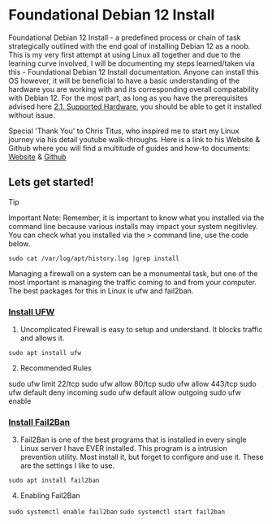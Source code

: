# Foundational Debian 12 Install

Foundational Debian 12 Install - a predefined process or chain of task strategically outlined with the end goal of installing Debian 12 as a noob. This is my very first attempt at using Linux all together and due to the learning curve involved, I will be documenting my steps learned/taken via this - Foundational Debian 12 Install documentation. Anyone can install this OS however, it will be beneficial to have a basic understanding of the hardware you are working with and its corresponding overall compatability with Debian 12. For the most part, as long as you have the prerequisites advised here [2.1. Supported Hardware](https://www.debian.org/releases/bookworm/amd64/ch02s01.en.html), you should be able to get it installed without issue.   

Special 'Thank You' to Chris Titus, who inspired me to start my Linux journey via his detail youtube walk-throughs. Here is a link to his Website & Github where you will find a multitude of guides and how-to documents: [Website](https://christitus.com/) & [Github](https://github.com/ChrisTitusTech)

## Lets get started!

> [!TIP]
> Important Note: Remember, it is important to know what you installed via the command line because various installs may impact your system negitivley. You can check what you installed via the > command line, use the code below.

`sudo cat /var/log/apt/history.log |grep install`


Managing a firewall on a system can be a monumental task, but one of the most important is managing the traffic coming to and from your computer. The best packages for this in Linux is ufw and fail2ban.



### [Install UFW](https://christitus.com/linux-security-mistakes/#google_vignette)

1. Uncomplicated Firewall is easy to setup and understand. It blocks traffic and allows it.

`sudo apt install ufw`

2. Recommended Rules

sudo ufw limit 22/tcp
sudo ufw allow 80/tcp
sudo ufw allow 443/tcp
sudo ufw default deny incoming
sudo ufw default allow outgoing
sudo ufw enable


### [Install Fail2Ban](https://christitus.com/linux-security-mistakes/#google_vignette)

3. Fail2Ban is one of the best programs that is installed in every single Linux server I have EVER installed. This program is a intrusion prevention utility. Most install it, but forget to configure and use it. These are the settings I like to use.


`sudo apt install fail2ban`

4. Enabling Fail2Ban

`sudo systemctl enable fail2ban`
`sudo systemctl start fail2ban`
